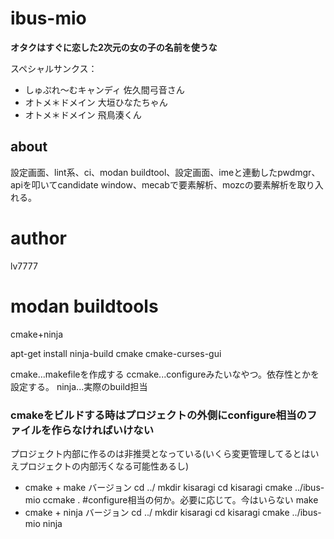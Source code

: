 # ibus-mio

**オタクはすぐに恋した2次元の女の子の名前を使うな**

スペシャルサンクス：
* しゅぷれ〜むキャンディ 佐久間弓音さん
* オトメ＊ドメイン       大垣ひなたちゃん
* オトメ＊ドメイン       飛鳥湊くん

## about

設定画面、lint系、ci、modan buildtool、設定画面、imeと連動したpwdmgr、apiを叩いてcandidate window、mecabで要素解析、mozcの要素解析を取り入れる。

# author

lv7777

# modan buildtools
cmake+ninja

apt-get install ninja-build cmake cmake-curses-gui

cmake...makefileを作成する
ccmake...configureみたいなやつ。依存性とかを設定する。
ninja...実際のbuild担当

### cmakeをビルドする時はプロジェクトの外側にconfigure相当のファイルを作らなければいけない 
プロジェクト内部に作るのは非推奨となっている(いくら変更管理してるとはいえプロジェクトの内部汚くなる可能性あるし)
* cmake + make バージョン
cd ../
mkdir kisaragi
cd kisaragi
cmake ../ibus-mio
ccmake . #configure相当の何か。必要に応じて。今はいらない
make
* cmake + ninja バージョン
cd ../
mkdir kisaragi
cd kisaragi
cmake ../ibus-mio
ninja